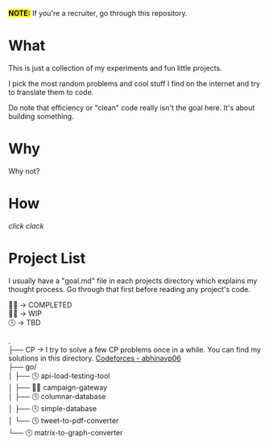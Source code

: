 <mark><b>NOTE:</b></mark> If you're a recruiter, go through this repository.

# What
This is just a collection of my experiments and fun little projects.

I pick the most random problems and cool stuff I find on the internet and try to translate them to code.

Do note that efficiency or "clean" code really isn't the goal here. It's about building something.

# Why
Why not?

# How
*click clack*

# Project List

I usually have a "goal.md" file in each projects directory which explains my thought process. Go through that first before reading any project's code.

🤘🏻 -> COMPLETED <br/>
✍🏻 -> WIP <br/>
🕓 -> TBD

.<br/>
├── CP -> I try to solve a few CP problems once in a while. You can find my solutions in this directory. [Codeforces - abhinavp06](https://codeforces.com/profile/abhinavp06)<br/>
├── go/<br/>
│   ├── 🕓 api-load-testing-tool<br/>
│   ├── ✍🏻 campaign-gateway<br/>
│   ├── 🕓 columnar-database<br/>
│   ├── 🕓 simple-database<br/>
│   └── 🕓 tweet-to-pdf-converter<br/>
└── 🕓 matrix-to-graph-converter<br/>